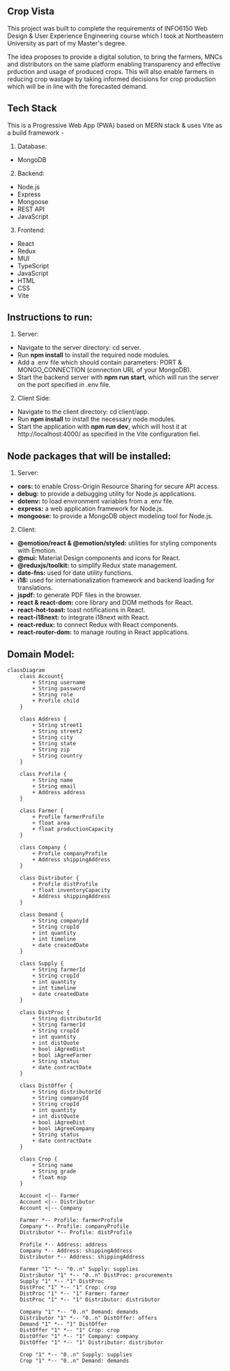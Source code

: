 ## Crop Vista
This project was built to complete the requirements of INFO6150 Web Design &amp; User Experience Engineering course which I took at Northeastern University as part of my Master's degree.

The idea proposes to provide a digital solution, to bring the farmers, MNCs and distributors on the same platform enabling transparency and effective prduction and usage of produced crops. This will also enable farmers in reducing crop wastage by taking informed decisions for crop production which will be in line with the forecasted demand. 

## Tech Stack
This is a Progressive Web App (PWA) based on MERN stack & uses Vite as a build framework - 
1. Database:
- MongoDB

2. Backend:
- Node.js
- Express
- Mongoose
- REST API
- JavaScript

3. Frontend:
- React
- Redux
- MUI
- TypeScript
- JavaScript
- HTML
- CSS
- Vite

## Instructions to run:
1. Server:
- Navigate to the server directory: cd server.
- Run **npm install** to install the required node modules.
- Add a .env file which should contain parameters: PORT & MONGO_CONNECTION (connection URL of your MongoDB).
- Start the backend server with **npm run start**, which will run the server on the port specified in .env file.

2. Client Side:
- Navigate to the client directory: cd client/app.
- Run **npm install** to install the necessary node modules.
- Start the application with **npm run dev**, which will host it at http://localhost:4000/ as specified in the Vite configuration fiel.

## Node packages that will be installed:
1. Server:
- **cors:** to enable Cross-Origin Resource Sharing for secure API access.
- **debug:** to provide a debugging utility for Node.js applications.
- **dotenv:** to load environment variables from a .env file.
- **express:** a web application framework for Node.js.
- **mongoose:** to provide a MongoDB object modeling tool for Node.js.

2. Client:
- **@emotion/react & @emotion/styled:** utilities for styling components with Emotion.
- **@mui:** Material Design components and icons for React.
- **@reduxjs/toolkit:** to simplify Redux state management.
- **date-fns:** used for date utility functions.
- **i18:** used for internationalization framework and backend loading for translations.
- **jspdf:** to generate PDF files in the browser.
- **react & react-dom:** core library and DOM methods for React.
- **react-hot-toast:** toast notifications in React.
- **react-i18next:** to integrate i18next with React.
- **react-redux:** to connect Redux with React components.
- **react-router-dom:** to manage routing in React applications.

## Domain Model:

```mermaid
classDiagram
    class Account{
        + String username
        + String password
        + String role
        + Profile child
    }
 
    class Address {
        + String street1
        + String street2
        + String city
        + String state
        + String zip
        + String country
    }

    class Profile {
        + String name
        + String email
        + Address address
    }
 
    class Farmer {
        + Profile farmerProfile
        + float area
        + float productionCapacity
    }
 
    class Company {
        + Profile companyProfile
	    + Address shippingAddress
    }
 
    class Distributor {
        + Profile distProfile
        + float inventoryCapacity
	    + Address shippingAddress
    }
 
    class Demand {
        + String companyId
        + String cropId
        + int quantity
        + int timeline
        + date createdDate
    }
 
    class Supply {
        + String farmerId
        + String cropId
        + int quantity
        + int timeline
	    + date createdDate
    }
 
    class DistProc {
        + String distributorId
        + String farmerId
        + String cropId
        + int quantity
	    + int distQuote
	    + bool iAgreeDist
        + bool iAgreeFarmer
        + String status
        + date contractDate
    }
 
    class DistOffer {
        + String distributorId
        + String companyId
        + String cropId
        + int quantity
	    + int distQuote
	    + bool iAgreeDist
        + bool iAgreeCompany
        + String status
        + date contractDate
    }
 
    class Crop {
        + String name
        + String grade
        + float msp
    }
 
    Account <|-- Farmer
    Account <|-- Distributor
    Account <|-- Company

    Farmer *-- Profile: farmerProfile
    Company *-- Profile: companyProfile
    Distributor *-- Profile: distProfile

    Profile *-- Address: address
    Company *-- Address: shippingAddress
    Distributor *-- Address: shippingAddress

    Farmer "1" *-- "0..n" Supply: supplies
    Distributor "1" *-- "0..n" DistProc: procurements
    Supply "1" *-- "1" DistProc
    DistProc "1" *-- "1" Crop: crop
    DistProc "1" *-- "1" Farmer: farmer
    DistProc "1" *-- "1" Distributor: distributor

    Company "1" *-- "0..n" Demand: demands
    Distributor "1" *-- "0..n" DistOffer: offers
    Demand "1" *-- "1" DistOffer
    DistOffer "1" *-- "1" Crop: crop
    DistOffer "1" *-- "1" Company: company
    DistOffer "1" *-- "1" Distributor: distributor
 
    Crop "1" *-- "0..n" Supply: supplies
    Crop "1" *-- "0..n" Demand: demands
```

